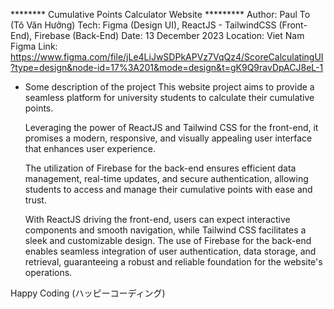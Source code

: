 ******** Cumulative Points Calculator Website *********
Author: Paul To (Tô Văn Hưởng)
Tech: Figma (Design UI), ReactJS - TailwindCSS (Front-End), Firebase (Back-End)
Date: 13 December 2023 
Location: Viet Nam
Figma Link: https://www.figma.com/file/jLe4LiJwSDPkAPVz7VqQz4/ScoreCalculatingUI?type=design&node-id=17%3A201&mode=design&t=gK9Q9ravDpACJ8eL-1

* Some description of the project
  This website project aims to provide a seamless platform for university students to calculate their cumulative points.

  Leveraging the power of ReactJS and Tailwind CSS for the front-end, it promises a modern, responsive, and visually appealing user interface that enhances user experience.

  The utilization of Firebase for the back-end ensures efficient data management, real-time updates, and secure authentication, allowing students to access and manage their cumulative points with ease and trust.
 
  With ReactJS driving the front-end, users can expect interactive components and smooth navigation, while Tailwind CSS facilitates a sleek and customizable design.
  The use of Firebase for the back-end enables seamless integration of user authentication, data storage, and retrieval, guaranteeing a robust and reliable foundation for the website's operations.
  
 Happy Coding (ハッピーコーディング) 
